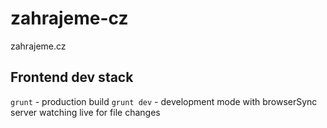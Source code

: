 zahrajeme-cz
============

zahrajeme.cz


## Frontend dev stack

`grunt` - production build
`grunt dev` - development mode with browserSync server watching live for file changes